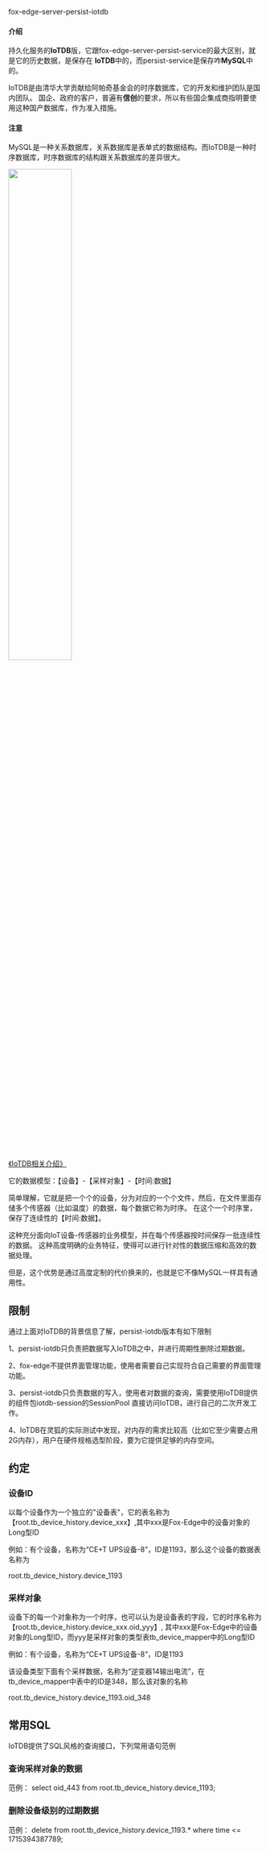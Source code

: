 fox-edge-server-persist-iotdb

#### 介绍

持久化服务的**IoTDB**版，它跟fox-edge-server-persist-service的最大区别，就是它的历史数据，是保存在
**IoTDB**中的，而persist-service是保存咋**MySQL**中的。

IoTDB是由清华大学贡献给阿帕奇基金会的时序数据库，它的开发和维护团队是国内团队。
国企、政府的客户，普遍有**信创**的要求，所以有些国企集成商指明要使用这种国产数据库，作为准入措施。

#### 注意

MySQL是一种关系数据库，关系数据库是表单式的数据结构。而IoTDB是一种时序数据库，时序数据库的结构跟关系数据库的差异很大。


<img src="https://img-blog.csdnimg.cn/8b72d1ac74b347c394939b9dc1936561.png" style="width:50%;height:auto;">

[《IoTDB相关介绍》](https://blog.csdn.net/weixin_43705457/article/details/132229089)

它的数据模型：【设备】-【采样对象】-【时间:数据】

简单理解，它就是把一个个的设备，分为对应的一个个文件，然后，在文件里面存储多个传感器（比如温度）的数据，每个数据它称为时序。
在这个一个时序里，保存了连续性的【时间:数据】。

这种充分面向IoT设备-传感器的业务模型，并在每个传感器按时间保存一批连续性的数据。
这种高度明确的业务特征，使得可以进行针对性的数据压缩和高效的数据处理。

但是，这个优势是通过高度定制的代价换来的，也就是它不像MySQL一样具有通用性。

## 限制

通过上面对IoTDB的背景信息了解，persist-iotdb版本有如下限制

1、persist-iotdb只负责把数据写入IoTDB之中，并进行周期性删除过期数据。

2、fox-edge不提供界面管理功能，使用者需要自己实现符合自己需要的界面管理功能。

3、persist-iotdb只负责数据的写入，使用者对数据的查询，需要使用IoTDB提供的组件包iotdb-session的SessionPool
直接访问IoTDB，进行自己的二次开发工作。

4、IoTDB在灵狐的实际测试中发现，对内存的需求比较高（比如它至少需要占用2G内存），用户在硬件规格选型阶段，要为它提供足够的内存空间。

## 约定

### 设备ID

以每个设备作为一个独立的"设备表"，它的表名称为【root.tb_device_history.device_xxx】,其中xxx是Fox-Edge中的设备对象的Long型ID

例如：有个设备，名称为“CE+T UPS设备-8”，ID是1193，那么这个设备的数据表名称为

root.tb_device_history.device_1193

### 采样对象

设备下的每一个对象称为一个时序，也可以认为是设备表的字段，它的时序名称为【root.tb_device_history.device_xxx.oid_yyy】,
其中xxx是Fox-Edge中的设备对象的Long型ID，而yyy是采样对象的类型表tb_device_mapper中的Long型ID

例如：有个设备，名称为“CE+T UPS设备-8”，ID是1193

该设备类型下面有个采样数据，名称为“逆变器14输出电流”，在tb_device_mapper中表中的ID是348，那么该对象的名称

root.tb_device_history.device_1193.oid_348

## 常用SQL

IoTDB提供了SQL风格的查询接口，下列常用语句范例

### 查询采样对象的数据

范例：
select oid_443 from  root.tb_device_history.device_1193;

### 删除设备级别的过期数据

范例：
delete from root.tb_device_history.device_1193.* where time <= 1715394387789;
